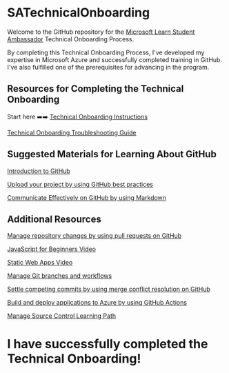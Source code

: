 # SATechnicalOnboarding

Welcome to the GitHub repository for the [Microsoft Learn Student Ambassador](http://studentambassadors.microsoft.com/) Technical Onboarding Process. 

By completing this Technical Onboarding Process, I've developed my expertise in Microsoft Azure and successfully completed training in GitHub. I've also fulfilled one of the prerequisites for advancing in the program.

## Resources for Completing the Technical Onboarding
Start here ➡️➡️ [Technical Onboarding Instructions](https://github.com/microsoft/SATechnicalOnboarding/blob/main/technical-onboarding-instructions.md)

[Technical Onboarding Troubleshooting Guide](https://github.com/microsoft/SATechnicalOnboarding/blob/main/troubleshooting-guide.md)

## Suggested Materials for Learning About GitHub
	
[Introduction to GitHub](https://docs.microsoft.com/learn/modules/introduction-to-github/)
	
[Upload your project by using GitHub best practices](https://docs.microsoft.com/learn/modules/upload-project-github/)
	
[Communicate Effectively on GitHub by using Markdown](https://docs.microsoft.com/learn/modules/communicate-using-markdown/)


## Additional Resources

[Manage repository changes by using pull requests on GitHub](https://docs.microsoft.com/learn/modules/manage-changes-pull-requests-github/)

[JavaScript for Beginners Video](https://www.youtube.com/watch?v=_EDM5aPVLmo&list=PLlrxD0HtieHhW0NCG7M536uHGOtJ95Ut2)

[Static Web Apps Video](https://docs.microsoft.com/shows/azure-tips-and-tricks-static-web-apps/)
	
[Manage Git branches and workflows](https://docs.microsoft.com/learn/modules/manage-git-branches-workflows/)
	
[Settle competing commits by using merge conflict resolution on GitHub](https://docs.microsoft.com/learn/modules/resolve-merge-conflicts-github/)
	
[Build and deploy applications to Azure by using GitHub Actions](https://docs.microsoft.com/learn/modules/github-actions-cd/)
	
[Manage Source Control Learning Path](https://docs.microsoft.com/learn/paths/az-400-manage-source-control/)

# I have successfully completed the Technical Onboarding! 
